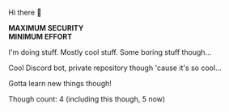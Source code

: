 Hi there 👋

**MAXIMUM SECURITY**\
**MINIMUM EFFORT**

I'm doing stuff. Mostly cool stuff. Some boring stuff though...

Cool Discord bot, private repository though 'cause it's so cool...

Gotta learn new things though!

Though count:
4 (including this though, 5 now)
